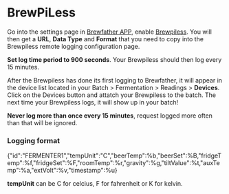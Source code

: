 # BrewPiLess

Go into the settings page in [Brewfather APP](https://web.brewfather.app/), enable [Brewpiless](https://github.com/vitotai/BrewPiLess). You will then get a **URL**, **Data Type** and **Format** that you need to copy into the Brewpiless remote logging configuration page.

**Set log time period to 900 seconds**. Your Brewpiless should then log every 15 minutes.

After the Brewpiless has done its first logging to Brewfather, it will appear in the device list located in your Batch &gt; Fermentation &gt; Readings &gt; **Devices**. Click on the Devices button and attatch your Brewpiless to the batch. The next time your Brewpiless logs, it will show up in your batch!

**Never log more than once every 15 minutes**, request logged more often than that will be ignored.

### Logging format

{"id":"FERMENTER1","tempUnit":"C","beerTemp":%b,"beerSet":%B,"fridgeTemp":%f,"fridgeSet":%F,"roomTemp":%r,"gravity":%g,"tiltValue":%t,"auxTemp":%a,"extVolt":%v,"timestamp":%u}

**tempUnit** can be C for celcius, F for fahrenheit or K for kelvin.

